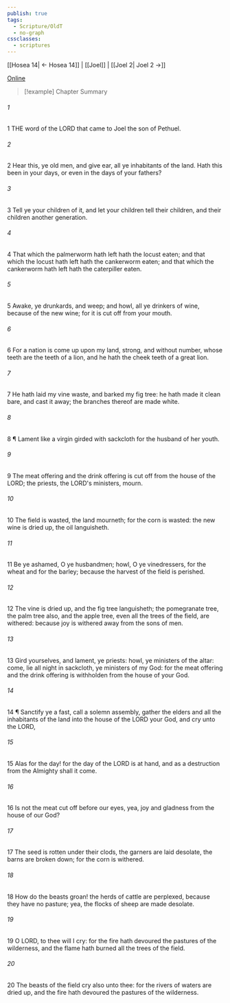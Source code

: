```yaml
---
publish: true
tags:
  - Scripture/OldT
  - no-graph
cssclasses:
  - scriptures
---
```

[[Hosea 14| ← Hosea 14]] | [[Joel]] | [[Joel 2| Joel 2 →]]

[Online](https://churchofjesuschrist.org/study/scriptures/ot/joel/1?lang=eng)

>[!example] Chapter Summary
>
###### 1
1 THE word of the LORD that came to Joel the son of Pethuel.
###### 2
2 Hear this, ye old men, and give ear, all ye inhabitants of the land.  Hath this been in your days, or even in the days of your fathers?
###### 3
3 Tell ye your children of it, and let your children tell their children, and their children another generation.
###### 4
4 That which the palmerworm hath left hath the locust eaten; and that which the locust hath left hath the cankerworm eaten; and that which the cankerworm hath left hath the caterpiller eaten.
###### 5
5 Awake, ye drunkards, and weep; and howl, all ye drinkers of wine, because of the new wine; for it is cut off from your mouth.
###### 6
6 For a nation is come up upon my land, strong, and without number, whose teeth are the teeth of a lion, and he hath the cheek teeth of a great lion.
###### 7
7 He hath laid my vine waste, and barked my fig tree: he hath made it clean bare, and cast it away; the branches thereof are made white.
###### 8
8 ¶ Lament like a virgin girded with sackcloth for the husband of her youth.
###### 9
9 The meat offering and the drink offering is cut off from the house of the LORD; the priests, the LORD's ministers, mourn.
###### 10
10 The field is wasted, the land mourneth; for the corn is wasted: the new wine is dried up, the oil languisheth.
###### 11
11 Be ye ashamed, O ye husbandmen; howl, O ye vinedressers, for the wheat and for the barley; because the harvest of the field is perished.
###### 12
12 The vine is dried up, and the fig tree languisheth; the pomegranate tree, the palm tree also, and the apple tree, even all the trees of the field, are withered: because joy is withered away from the sons of men.
###### 13
13 Gird yourselves, and lament, ye priests: howl, ye ministers of the altar: come, lie all night in sackcloth, ye ministers of my God: for the meat offering and the drink offering is withholden from the house of your God.
###### 14
14 ¶ Sanctify ye a fast, call a solemn assembly, gather the elders and all the inhabitants of the land into the house of the LORD your God, and cry unto the LORD,
###### 15
15 Alas for the day!  for the day of the LORD is at hand, and as a destruction from the Almighty shall it come.
###### 16
16 Is not the meat cut off before our eyes, yea, joy and gladness from the house of our God?
###### 17
17 The seed is rotten under their clods, the garners are laid desolate, the barns are broken down; for the corn is withered.
###### 18
18 How do the beasts groan!  the herds of cattle are perplexed, because they have no pasture; yea, the flocks of sheep are made desolate.
###### 19
19 O LORD, to thee will I cry: for the fire hath devoured the pastures of the wilderness, and the flame hath burned all the trees of the field.
###### 20
20 The beasts of the field cry also unto thee: for the rivers of waters are dried up, and the fire hath devoured the pastures of the wilderness.



